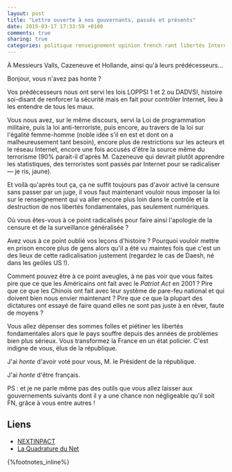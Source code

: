 ```yaml
---
layout: post
title: "Lettre ouverte à nos gouvernants, passés et présents"
date: 2015-03-17 17:33:59 +0100
comments: true
sharing: true
categories: politique renseignement opinion french rant libertés Internet censure
---
```


À Messieurs Valls, Cazeneuve et Hollande, ainsi qu'à leurs prédécesseurs…

Bonjour, vous n'avez pas honte ?
<!--more-->
Vos prédécesseurs nous ont servi les lois LOPPSI 1 et 2 ou DADVSI, histoire soi-disant de renforcer la sécurité mais en fait pour contrôler Internet, lieu à les entendre de tous les maux.

Vous nous avez, sur le même discours, servi la Loi de programmation militaire, puis la loi anti-terroriste, puis encore, au travers de la loi sur l'égalité femme-homme (noble idée s'il en est et dont on a malheureusement tant besoin), encore plus de restrictions sur les acteurs et le réseau Internet, encore une fois accusés d'être la source même du terrorisme (90% parait-il d'après M. Cazeneuve qui devrait plutôt apprendre les statistiques, des terroristes sont passés par Internet pour se radicaliser — je ris, jaune).

Et voilà qu'après tout ça, ça ne suffit toujours pas d'avoir activé la censure sans passer par un juge, il vous faut maintenant vouloir nous imposer la loi sur le renseignement qui va aller encore plus loin dans le contrôle et la destruction de nos libertés fondamentales, pas seulement numériques.

Où vous êtes-vous à ce point radicalisés pour faire ainsi l'apologie de la censure et de la surveillance généralisée ?

Avez vous à ce point oublié vos leçons d'histoire ? Pourquoi vouloir mettre en prison encore plus de gens alors qu'il a été vu maintes fois que c'est un des lieux de cette radicalisation justement (regardez le cas de Daesh, né dans les geôles US !).

Comment pouvez être à ce point aveugles, à ne pas voir que vous faites pire que ce que les Américains ont fait avec le *Patriot Act* en 2001 ? Pire que ce que les Chinois ont fait avec leur système de pare-feu national et qui doivent bien nous envier maintenant ? Pire que ce que la plupart des dictatures ont essayé de faire quand elles ne sont pas juste à en rêver, faute de moyens ?

Vous allez dépenser des sommes folles et piétiner les libertés fondamentales alors que le pays souffre depuis des années de problèmes bien plus sérieux. Vous transformez la France en un état policier. C'est indigne de vous, élus de la république.

J'ai *honte* d'avoir voté pour vous, M. le Président de la république.

J'ai *honte* d'être français.

PS : et je ne parle même pas des outils que vous allez laisser aux gouvernements suivants dont il y a une chance non négligeable qu'il soit FN, grâce à vous entre autres !

Liens
-----
- [NEXTINPACT](http://www.nextinpact.com/news/93476-comment-france-veut-decupler-pouvoirs-renseignement.htm)
- [La Quadrature du Net](http://www.laquadrature.net/fr/renseignement-desastreuse-derive-du-gouvernement-valls-sur-la-surveillance)

{%footnotes_inline%}
